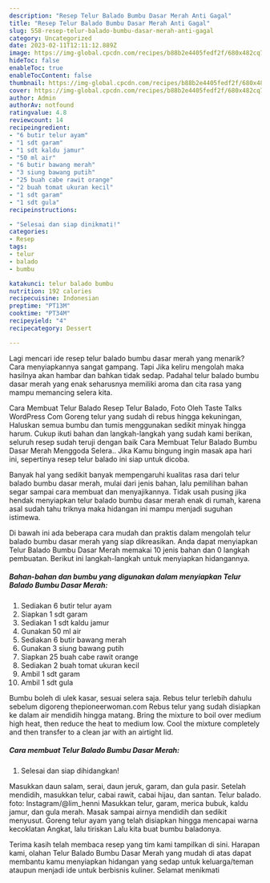 ```yaml
---
description: "Resep Telur Balado Bumbu Dasar Merah Anti Gagal"
title: "Resep Telur Balado Bumbu Dasar Merah Anti Gagal"
slug: 558-resep-telur-balado-bumbu-dasar-merah-anti-gagal
category: Uncategorized
date: 2023-02-11T12:11:12.889Z
image: https://img-global.cpcdn.com/recipes/b88b2e4405fedf2f/680x482cq70/telur-balado-bumbu-dasar-merah-foto-resep-utama.jpg
hideToc: false
enableToc: true
enableTocContent: false
thumbnail: https://img-global.cpcdn.com/recipes/b88b2e4405fedf2f/680x482cq70/telur-balado-bumbu-dasar-merah-foto-resep-utama.jpg
cover: https://img-global.cpcdn.com/recipes/b88b2e4405fedf2f/680x482cq70/telur-balado-bumbu-dasar-merah-foto-resep-utama.jpg
author: Admin
authorAv: notfound
ratingvalue: 4.8
reviewcount: 14
recipeingredient:
- "6 butir telur ayam"
- "1 sdt garam"
- "1 sdt kaldu jamur"
- "50 ml air"
- "6 butir bawang merah"
- "3 siung bawang putih"
- "25 buah cabe rawit orange"
- "2 buah tomat ukuran kecil"
- "1 sdt garam"
- "1 sdt gula"
recipeinstructions:

- "Selesai dan siap dinikmati!"
categories:
- Resep
tags:
- telur
- balado
- bumbu

katakunci: telur balado bumbu 
nutrition: 192 calories
recipecuisine: Indonesian
preptime: "PT13M"
cooktime: "PT34M"
recipeyield: "4"
recipecategory: Dessert

---
```



Lagi mencari ide resep telur balado bumbu dasar merah yang menarik? Cara menyiapkannya sangat gampang. Tapi Jika keliru mengolah maka hasilnya akan hambar dan bahkan tidak sedap. Padahal telur balado bumbu dasar merah yang enak seharusnya memiliki aroma dan cita rasa yang mampu memancing selera kita.


Cara Membuat Telur Balado Resep Telur Balado, Foto Oleh Taste Talks WordPress Com Goreng telur yang sudah di rebus hingga kekuningan, Haluskan semua bumbu dan tumis menggunakan sedikit minyak hingga harum. Cukup ikuti bahan dan langkah-langkah yang sudah kami berikan, seluruh resep sudah teruji dengan baik Cara Membuat Telur Balado Bumbu Dasar Merah Menggoda Selera.. Jika Kamu bingung ingin masak apa hari ini, sepertinya resep telur balado ini siap untuk dicoba.

Banyak hal yang sedikit banyak mempengaruhi kualitas rasa dari telur balado bumbu dasar merah, mulai dari jenis bahan, lalu pemilihan bahan segar sampai cara membuat dan menyajikannya. Tidak usah pusing jika hendak menyiapkan telur balado bumbu dasar merah enak di rumah, karena asal sudah tahu triknya maka hidangan ini mampu menjadi suguhan istimewa.


Di bawah ini ada beberapa cara mudah dan praktis dalam mengolah telur balado bumbu dasar merah yang siap dikreasikan. Anda dapat menyiapkan Telur Balado Bumbu Dasar Merah memakai 10 jenis bahan dan 0 langkah pembuatan. Berikut ini langkah-langkah untuk menyiapkan hidangannya.

<!--inarticleads1-->

##### Bahan-bahan dan bumbu yang digunakan dalam menyiapkan Telur Balado Bumbu Dasar Merah:

1. Sediakan 6 butir telur ayam
1. Siapkan 1 sdt garam
1. Sediakan 1 sdt kaldu jamur
1. Gunakan 50 ml air
1. Sediakan 6 butir bawang merah
1. Gunakan 3 siung bawang putih
1. Siapkan 25 buah cabe rawit orange
1. Sediakan 2 buah tomat ukuran kecil
1. Ambil 1 sdt garam
1. Ambil 1 sdt gula


Bumbu boleh di ulek kasar, sesuai selera saja. Rebus telur terlebih dahulu sebelum digoreng thepioneerwoman.com Rebus telur yang sudah disiapkan ke dalam air mendidih hingga matang. Bring the mixture to boil over medium high heat, then reduce the heat to medium low. Cool the mixture completely and then transfer to a clean jar with an airtight lid. 

<!--inarticleads2-->

##### Cara membuat Telur Balado Bumbu Dasar Merah:


1. Selesai dan siap dihidangkan!

Masukkan daun salam, serai, daun jeruk, garam, dan gula pasir. Setelah mendidih, masukkan telur, cabai rawit, cabai hijau, dan santan. Telur balado. foto: Instagram/@lim_henni Masukkan telur, garam, merica bubuk, kaldu jamur, dan gula merah. Masak sampai airnya mendidih dan sedikit menyusut. Goreng telur ayam yang telah disiapkan hingga mencapai warna kecoklatan Angkat, lalu tiriskan Lalu kita buat bumbu baladonya. 

Terima kasih telah membaca resep yang tim kami tampilkan di sini. Harapan kami, olahan Telur Balado Bumbu Dasar Merah yang mudah di atas dapat membantu kamu menyiapkan hidangan yang sedap untuk keluarga/teman ataupun menjadi ide untuk berbisnis kuliner. Selamat menikmati
